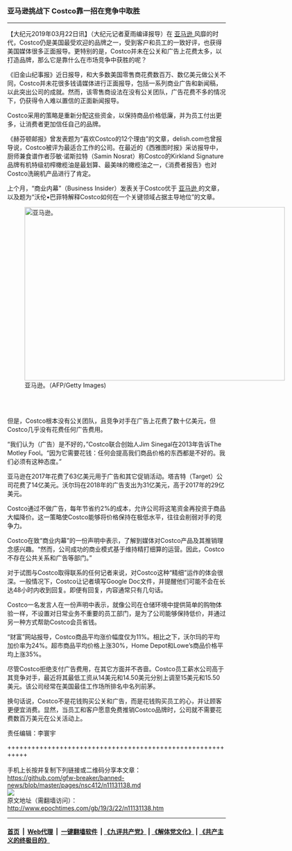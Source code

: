 ### 亚马逊挑战下 Costco靠一招在竞争中取胜
------------------------

<p>
 【大纪元2019年03月22日讯】（大纪元记者夏雨编译报导）在
 <a href="http://www.epochtimes.com/gb/tag/%E4%BA%9A%E9%A9%AC%E9%80%8A.html">
  亚马逊
 </a>
 风靡的时代，Costco仍是美国最受欢迎的品牌之一，受到客户和员工的一致好评，也获得美国媒体很多正面报导。更特别的是，Costco并未在公关和广告上花费太多，以打造品牌，那么它是靠什么在市场竞争中获胜的呢？
</p>
<p>
 《旧金山纪事报》近日报导，和大多数美国零售商花费数百万、数亿美元做公关不同，Costco并未花很多钱请媒体进行正面报导，包括一系列商业广告和新闻稿，以此突出公司的成就。然而，该零售商设法在没有公关团队，广告花费不多的情况下，仍获得令人难以置信的正面新闻报导。
</p>
<p>
 Costco采用的策略是重新分配这些资金，以保持商品价格低廉，并为员工付出更多，让消费者更加信任自己的品牌。
</p>
<p>
 《赫芬顿邮报》曾发表题为“喜欢Costco的12个理由”的文章，delish.com也曾报导说，Costco被评为最适合工作的公司。在最近的《西雅图时报》采访报导中，厨师兼食谱作者莎敏‧诺斯拉特（Samin Nosrat）称Costco的Kirkland Signature品牌有机特级初榨橄榄油是最划算、最美味的橄榄油之一，《消费者报告》也对Costco洗碗机产品进行了肯定。
</p>
<p>
 上个月，“商业内幕”（Business Insider）发表关于Costco优于
 <a href="http://www.epochtimes.com/gb/tag/%E4%BA%9A%E9%A9%AC%E9%80%8A.html">
  亚马逊
 </a>
 的文章，以及题为“沃伦•巴菲特解释Costco如何在一个关键领域占据主导地位”的文章。
</p>
<figure class="wp-caption aligncenter" id="attachment_10850624" style="width: 600px">
 <a href="http://i.epochtimes.com/assets/uploads/2018/11/Amazon_GettyImages-458805026-600x400.jpg">
  <img alt="亚马逊。" class="size-large wp-image-10850624" height="400" src="http://i.epochtimes.com/assets/uploads/2018/11/Amazon_GettyImages-458805026-600x400-600x400.jpg" width="600"/>
 </a>
 <br/><figcaption class="wp-caption-text">
  亚马逊。（AFP/Getty Images)
 </figcaption><br/>
</figure><br/>
<p>
 但是，Costco根本没有公关团队，且竞争对手在广告上花费了数十亿美元，但Costco几乎没有花费任何广告费用。
</p>
<p>
 “我们认为（广告）是不好的，”Costco联合创始人Jim Sinegal在2013年告诉The Motley Fool。“因为它需要花钱：任何会提高我们商品价格的东西都是不好的。我们必须有这种态度。”
</p>
<p>
 亚马逊在2017年花费了63亿美元用于广告和其它促销活动。塔吉特（Target）公司花费了14亿美元。沃尔玛在2018年的广告支出为31亿美元，高于2017年的29亿美元。
</p>
<p>
 Costco通过不做广告，每年节省约2%的成本，允许公司将这笔资金再投资于商品大幅降价。这一策略使Costco能够将价格保持在极低水平，往往会削弱对手的竞争力。
</p>
<p>
 Costco在致“商业内幕”的一份声明中表示，了解到媒体对Costco产品及其推销理念感兴趣。“然而，公司成功的商业模式基于维持精打细算的运营。因此，Costco不存在公共关系和广告等部门。”
</p>
<p>
 对于试图与Costco取得联系的任何记者来说，对Costco这种“精细”运作的体会很深。一般情况下，Costco让记者填写Google Doc文件，并提醒他们可能不会在长达48小时内收到回复。即便有回复，内容通常只有几句话。
</p>
<p>
 Costco一名发言人在一份声明中表示，就像公司在仓储环境中提供简单的购物体验一样，不设置对日常业务不重要的员工部门，是为了公司能够保持低价，并通过另一种方式帮助Costco会员省钱。
</p>
<p>
 “财富”网站报导，Costco商品平均涨价幅度仅为11%。相比之下，沃尔玛的平均加价率为24%。超市商品平均价格上涨30%，Home Depot和Lowe’s商品价格平均上涨35%。
</p>
<p>
 尽管Costco拒绝支付广告费用，在其它方面并不吝啬。Costco员工薪水公司高于其竞争对手，最近将其最低工资从14美元和14.50美元分别上调至15美元和15.50美元。该公司经常在美国最佳工作场所排名中名列前茅。
</p>
<p>
 换句话说，Costco不是花钱购买公关和广告，而是花钱购买员工的心，并让顾客更便宜消费。显然，当员工和客户愿意免费推销Costco品牌时，公司就不需要花费数百万美元在公关活动上。
</p>
<p>
 责任编辑：李寰宇
</p>

+++++++++++++++++++++++++++++++++++++++++++++++++++++++++++<br/><br/>
手机上长按并复制下列链接或二维码分享本文章：<br/>
https://github.com/gfw-breaker/banned-news/blob/master/pages/nsc412/n11131138.md <br/>
<a href='https://github.com/gfw-breaker/banned-news/blob/master/pages/nsc412/n11131138.md'><img src='https://github.com/gfw-breaker/banned-news/blob/master/pages/nsc412/n11131138.md.png'/></a> <br/>
原文地址（需翻墙访问）：http://www.epochtimes.com/gb/19/3/22/n11131138.htm


------------------------
#### [首页](https://github.com/gfw-breaker/banned-news/blob/master/README.md) &nbsp;|&nbsp; [Web代理](https://github.com/labour-camp/helloworld) &nbsp;|&nbsp; [一键翻墙软件](https://github.com/gfw-breaker/nogfw/blob/master/README.md) &nbsp;| [《九评共产党》](https://github.com/gfw-breaker/9ping.md/blob/master/README.md#九评之一评共产党是什么) | [《解体党文化》](https://github.com/gfw-breaker/jtdwh.md/blob/master/README.md) | [《共产主义的终极目的》](https://github.com/gfw-breaker/gczydzjmd.md/blob/master/README.md)

